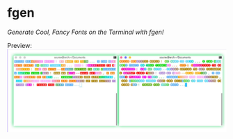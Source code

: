 # fgen
*Generate Cool, Fancy Fonts on the Terminal with fgen!*

Preview:
![alt text](https://raw.githubusercontent.com/Souravgoswami/fgen/master/screenshot.jpg)

